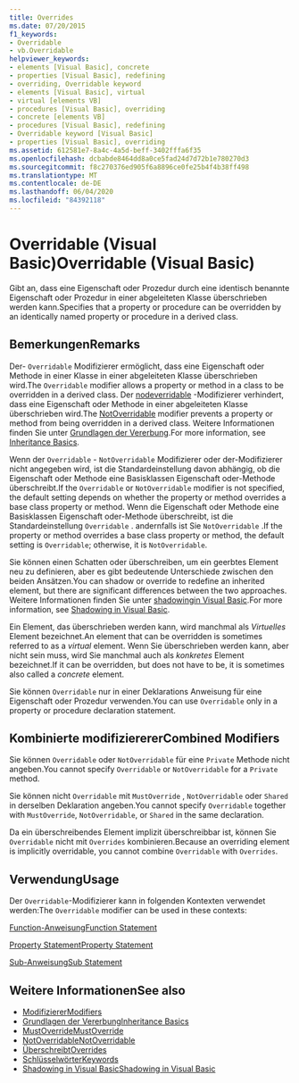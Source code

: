 ```yaml
---
title: Overrides
ms.date: 07/20/2015
f1_keywords:
- Overridable
- vb.Overridable
helpviewer_keywords:
- elements [Visual Basic], concrete
- properties [Visual Basic], redefining
- overriding, Overridable keyword
- elements [Visual Basic], virtual
- virtual [elements VB]
- procedures [Visual Basic], overriding
- concrete [elements VB]
- procedures [Visual Basic], redefining
- Overridable keyword [Visual Basic]
- properties [Visual Basic], overriding
ms.assetid: 612581e7-8a4c-4a5d-beff-3402fffa6f35
ms.openlocfilehash: dcbabde8464dd8a0ce5fad24d7d72b1e780270d3
ms.sourcegitcommit: f8c270376ed905f6a8896ce0fe25b4f4b38ff498
ms.translationtype: MT
ms.contentlocale: de-DE
ms.lasthandoff: 06/04/2020
ms.locfileid: "84392118"
---
```

# <a name="overridable-visual-basic"></a><span data-ttu-id="2b9b9-102">Overridable (Visual Basic)</span><span class="sxs-lookup"><span data-stu-id="2b9b9-102">Overridable (Visual Basic)</span></span>
<span data-ttu-id="2b9b9-103">Gibt an, dass eine Eigenschaft oder Prozedur durch eine identisch benannte Eigenschaft oder Prozedur in einer abgeleiteten Klasse überschrieben werden kann.</span><span class="sxs-lookup"><span data-stu-id="2b9b9-103">Specifies that a property or procedure can be overridden by an identically named property or procedure in a derived class.</span></span>  
  
## <a name="remarks"></a><span data-ttu-id="2b9b9-104">Bemerkungen</span><span class="sxs-lookup"><span data-stu-id="2b9b9-104">Remarks</span></span>  
 <span data-ttu-id="2b9b9-105">Der- `Overridable` Modifizierer ermöglicht, dass eine Eigenschaft oder Methode in einer Klasse in einer abgeleiteten Klasse überschrieben wird.</span><span class="sxs-lookup"><span data-stu-id="2b9b9-105">The `Overridable` modifier allows a property or method in a class to be overridden in a derived class.</span></span> <span data-ttu-id="2b9b9-106">Der [nodeverridable](notoverridable.md) -Modifizierer verhindert, dass eine Eigenschaft oder Methode in einer abgeleiteten Klasse überschrieben wird.</span><span class="sxs-lookup"><span data-stu-id="2b9b9-106">The [NotOverridable](notoverridable.md) modifier prevents a property or method from being overridden in a derived class.</span></span>  <span data-ttu-id="2b9b9-107">Weitere Informationen finden Sie unter [Grundlagen der Vererbung](../../programming-guide/language-features/objects-and-classes/inheritance-basics.md).</span><span class="sxs-lookup"><span data-stu-id="2b9b9-107">For more information, see [Inheritance Basics](../../programming-guide/language-features/objects-and-classes/inheritance-basics.md).</span></span>  
  
 <span data-ttu-id="2b9b9-108">Wenn der `Overridable` - `NotOverridable` Modifizierer oder der-Modifizierer nicht angegeben wird, ist die Standardeinstellung davon abhängig, ob die Eigenschaft oder Methode eine Basisklassen Eigenschaft oder-Methode überschreibt.</span><span class="sxs-lookup"><span data-stu-id="2b9b9-108">If the `Overridable` or `NotOverridable` modifier is not specified, the default setting depends on whether the property or method overrides a base class property or method.</span></span> <span data-ttu-id="2b9b9-109">Wenn die Eigenschaft oder Methode eine Basisklassen Eigenschaft oder-Methode überschreibt, ist die Standardeinstellung `Overridable` . andernfalls ist Sie `NotOverridable` .</span><span class="sxs-lookup"><span data-stu-id="2b9b9-109">If the property or method overrides a base class property or method, the default setting is `Overridable`; otherwise, it is `NotOverridable`.</span></span>  
  
 <span data-ttu-id="2b9b9-110">Sie können einen Schatten oder überschreiben, um ein geerbtes Element neu zu definieren, aber es gibt bedeutende Unterschiede zwischen den beiden Ansätzen.</span><span class="sxs-lookup"><span data-stu-id="2b9b9-110">You can shadow or override to redefine an inherited element, but there are significant differences between the two approaches.</span></span> <span data-ttu-id="2b9b9-111">Weitere Informationen finden Sie unter [shadowingin Visual Basic](../../programming-guide/language-features/declared-elements/shadowing.md).</span><span class="sxs-lookup"><span data-stu-id="2b9b9-111">For more information, see [Shadowing in Visual Basic](../../programming-guide/language-features/declared-elements/shadowing.md).</span></span>  
  
 <span data-ttu-id="2b9b9-112">Ein Element, das überschrieben werden kann, wird manchmal als *Virtuelles* Element bezeichnet.</span><span class="sxs-lookup"><span data-stu-id="2b9b9-112">An element that can be overridden is sometimes referred to as a *virtual* element.</span></span> <span data-ttu-id="2b9b9-113">Wenn Sie überschrieben werden kann, aber nicht sein muss, wird Sie manchmal auch als *konkretes* Element bezeichnet.</span><span class="sxs-lookup"><span data-stu-id="2b9b9-113">If it can be overridden, but does not have to be, it is sometimes also called a *concrete* element.</span></span>  
  
 <span data-ttu-id="2b9b9-114">Sie können `Overridable` nur in einer Deklarations Anweisung für eine Eigenschaft oder Prozedur verwenden.</span><span class="sxs-lookup"><span data-stu-id="2b9b9-114">You can use `Overridable` only in a property or procedure declaration statement.</span></span>  
  
## <a name="combined-modifiers"></a><span data-ttu-id="2b9b9-115">Kombinierte modifiziererer</span><span class="sxs-lookup"><span data-stu-id="2b9b9-115">Combined Modifiers</span></span>  
 <span data-ttu-id="2b9b9-116">Sie können `Overridable` oder `NotOverridable` für eine `Private` Methode nicht angeben.</span><span class="sxs-lookup"><span data-stu-id="2b9b9-116">You cannot specify `Overridable` or `NotOverridable` for a `Private` method.</span></span>  
  
 <span data-ttu-id="2b9b9-117">Sie können nicht `Overridable` mit `MustOverride` , `NotOverridable` oder `Shared` in derselben Deklaration angeben.</span><span class="sxs-lookup"><span data-stu-id="2b9b9-117">You cannot specify `Overridable` together with `MustOverride`, `NotOverridable`, or `Shared` in the same declaration.</span></span>  
  
 <span data-ttu-id="2b9b9-118">Da ein überschreibendes Element implizit überschreibbar ist, können Sie `Overridable` nicht mit `Overrides` kombinieren.</span><span class="sxs-lookup"><span data-stu-id="2b9b9-118">Because an overriding element is implicitly overridable, you cannot combine `Overridable` with `Overrides`.</span></span>  
  
## <a name="usage"></a><span data-ttu-id="2b9b9-119">Verwendung</span><span class="sxs-lookup"><span data-stu-id="2b9b9-119">Usage</span></span>  
 <span data-ttu-id="2b9b9-120">Der `Overridable`-Modifizierer kann in folgenden Kontexten verwendet werden:</span><span class="sxs-lookup"><span data-stu-id="2b9b9-120">The `Overridable` modifier can be used in these contexts:</span></span>  
  
 [<span data-ttu-id="2b9b9-121">Function-Anweisung</span><span class="sxs-lookup"><span data-stu-id="2b9b9-121">Function Statement</span></span>](../statements/function-statement.md)  
  
 [<span data-ttu-id="2b9b9-122">Property Statement</span><span class="sxs-lookup"><span data-stu-id="2b9b9-122">Property Statement</span></span>](../statements/property-statement.md)  
  
 [<span data-ttu-id="2b9b9-123">Sub-Anweisung</span><span class="sxs-lookup"><span data-stu-id="2b9b9-123">Sub Statement</span></span>](../statements/sub-statement.md)  
  
## <a name="see-also"></a><span data-ttu-id="2b9b9-124">Weitere Informationen</span><span class="sxs-lookup"><span data-stu-id="2b9b9-124">See also</span></span>

- [<span data-ttu-id="2b9b9-125">Modifizierer</span><span class="sxs-lookup"><span data-stu-id="2b9b9-125">Modifiers</span></span>](index.md)
- [<span data-ttu-id="2b9b9-126">Grundlagen der Vererbung</span><span class="sxs-lookup"><span data-stu-id="2b9b9-126">Inheritance Basics</span></span>](../../programming-guide/language-features/objects-and-classes/inheritance-basics.md)
- [<span data-ttu-id="2b9b9-127">MustOverride</span><span class="sxs-lookup"><span data-stu-id="2b9b9-127">MustOverride</span></span>](mustoverride.md)
- [<span data-ttu-id="2b9b9-128">NotOverridable</span><span class="sxs-lookup"><span data-stu-id="2b9b9-128">NotOverridable</span></span>](notoverridable.md)
- [<span data-ttu-id="2b9b9-129">Überschreibt</span><span class="sxs-lookup"><span data-stu-id="2b9b9-129">Overrides</span></span>](overrides.md)
- [<span data-ttu-id="2b9b9-130">Schlüsselwörter</span><span class="sxs-lookup"><span data-stu-id="2b9b9-130">Keywords</span></span>](../keywords/index.md)
- [<span data-ttu-id="2b9b9-131">Shadowing in Visual Basic</span><span class="sxs-lookup"><span data-stu-id="2b9b9-131">Shadowing in Visual Basic</span></span>](../../programming-guide/language-features/declared-elements/shadowing.md)
